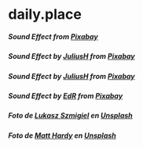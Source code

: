 # daily.place

##### Sound Effect from <a href="https://pixabay.com/sound-effects/?utm_source=link-attribution&utm_medium=referral&utm_campaign=music&utm_content=60194">Pixabay</a>
##### Sound Effect by <a href="https://pixabay.com/es/users/juliush-3921568/?utm_source=link-attribution&utm_medium=referral&utm_campaign=music&utm_content=8012">JuliusH</a> from <a href="https://pixabay.com//?utm_source=link-attribution&utm_medium=referral&utm_campaign=music&utm_content=8012">Pixabay</a>

##### Sound Effect by <a href="https://pixabay.com/es/users/juliush-3921568/?utm_source=link-attribution&utm_medium=referral&utm_campaign=music&utm_content=8052">JuliusH</a> from <a href="https://pixabay.com//?utm_source=link-attribution&utm_medium=referral&utm_campaign=music&utm_content=8052">Pixabay</a>

##### Sound Effect by <a href="https://pixabay.com/es/users/edr-1177074/?utm_source=link-attribution&utm_medium=referral&utm_campaign=music&utm_content=8439">EdR</a> from <a href="https://pixabay.com//?utm_source=link-attribution&utm_medium=referral&utm_campaign=music&utm_content=8439">Pixabay</a>

##### Foto de <a href="https://unsplash.com/ja/@szmigieldesign?utm_source=unsplash&utm_medium=referral&utm_content=creditCopyText">Lukasz Szmigiel</a> en <a href="https://unsplash.com/es/fotos/2ShvY8Lf6l0?utm_source=unsplash&utm_medium=referral&utm_content=creditCopyText">Unsplash</a>
  
##### Foto de <a href="https://unsplash.com/@matthardy?utm_source=unsplash&utm_medium=referral&utm_content=creditCopyText">Matt Hardy</a> en <a href="https://unsplash.com/es/fotos/6ArTTluciuA?utm_source=unsplash&utm_medium=referral&utm_content=creditCopyText">Unsplash</a>
  
